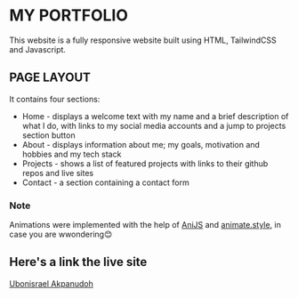 # MY PORTFOLIO

This website is a fully responsive website built using HTML, TailwindCSS and Javascript.

## PAGE LAYOUT
It contains four sections:
- Home - displays a welcome text with my name and a brief description of what I do, with links to my social media accounts and a jump to projects section button
- About - displays information about me; my goals, motivation and hobbies and my tech stack
- Projects - shows a list of featured projects with links to their github repos and live sites
- Contact - a section containing a contact form

### Note
Animations were implemented with the help of [AniJS](https://anijs.github.io) and [animate.style](https://animate.style), in case you are wwondering😊

## Here's a link the live site
[Ubonisrael Akpanudoh]()